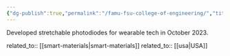 ```yaml
---
{"dg-publish":true,"permalink":"/famu-fsu-college-of-engineering/","title":"FAMU-FSU College of Engineering"}
---
```



Developed stretchable photodiodes for wearable tech in October 2023.

related_to:: [[smart-materials\|smart-materials]]
related_to:: [[usa\|USA]]
